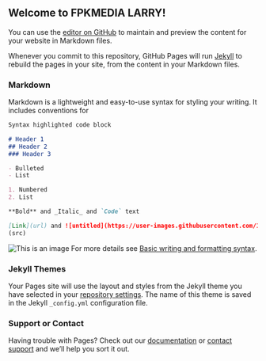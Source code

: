 ## Welcome to FPKMEDIA LARRY!

You can use the [editor on GitHub](https://github.com/fpkmedia/fpkmedia/edit/gh-pages/index.md) to maintain and preview the content for your website in Markdown files.

Whenever you commit to this repository, GitHub Pages will run [Jekyll](https://jekyllrb.com/) to rebuild the pages in your site, from the content in your Markdown files.

### Markdown

Markdown is a lightweight and easy-to-use syntax for styling your writing. It includes conventions for

```markdown
Syntax highlighted code block

# Header 1
## Header 2
### Header 3

- Bulleted
- List

1. Numbered
2. List

**Bold** and _Italic_ and `Code` text

[Link](url) and ![untitled](https://user-images.githubusercontent.com/106042101/169727395-9be42b2e-d240-4d1c-a14b-8addef8d63ca.png)
(src)
```
![This is an image]([https://myoctocat.com/assets/images/base-octocat.svg](https://user-images.githubusercontent.com/106042101/169727395-9be42b2e-d240-4d1c-a14b-8addef8d63ca.png))
For more details see [Basic writing and formatting syntax](https://docs.github.com/en/github/writing-on-github/getting-started-with-writing-and-formatting-on-github/basic-writing-and-formatting-syntax).

### Jekyll Themes

Your Pages site will use the layout and styles from the Jekyll theme you have selected in your [repository settings](https://github.com/fpkmedia/fpkmedia/settings/pages). The name of this theme is saved in the Jekyll `_config.yml` configuration file.

### Support or Contact

Having trouble with Pages? Check out our [documentation](https://docs.github.com/categories/github-pages-basics/) or [contact support](https://support.github.com/contact) and we’ll help you sort it out.
